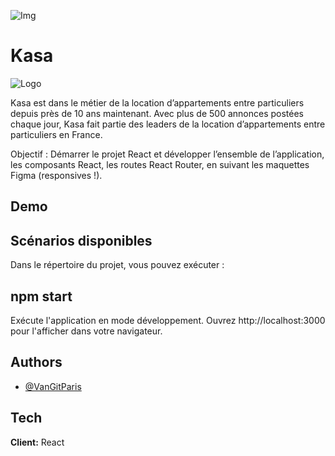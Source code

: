 
![Img](https://s3-eu-west-1.amazonaws.com/course.oc-static.com/projects/front-end-kasa-project/accommodation-20-1.jpg)



# Kasa
![Logo]('../kasa/src/assets/logoHeader.png')

Kasa est dans le métier de la location d’appartements entre particuliers depuis près de 10 ans maintenant. Avec plus de 500 annonces postées chaque jour, Kasa fait partie des leaders de la location d’appartements entre particuliers en France.

Objectif : 
Démarrer le projet React et développer l’ensemble de l’application, les composants React, les routes React Router, en suivant les maquettes Figma (responsives !).


## Demo



## Scénarios disponibles
Dans le répertoire du projet, vous pouvez exécuter :

## npm start

Exécute l'application en mode développement.
Ouvrez http://localhost:3000 pour l'afficher dans votre navigateur.






## Authors

- [@VanGitParis](https://www.github.com/VanGitParis)


## Tech 

**Client:** React





